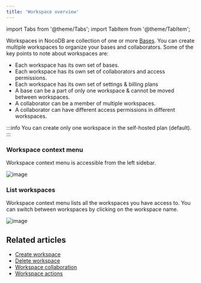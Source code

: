 ```yaml
---
title: 'Workspace overview'
---
```

import Tabs from '@theme/Tabs';
import TabItem from '@theme/TabItem';

Workspaces in NocoDB are collection of one or more [Bases](/bases/base-overview). You can create multiple workspaces to organize your bases and collaborators. Some of the key points to note about workspaces are:
- Each workspace has its own set of bases.
- Each workspace has its own set of collaborators and access permissions.
- Each workspace has its own set of settings & billing plans
- A base can be a part of only one workspace & cannot be moved between workspaces.
- A collaborator can be a member of multiple workspaces.
- A collaborator can have different access permissions in different workspaces.

:::info
You can create only one workspace in the self-hosted plan (default).
:::

### Workspace context menu

Workspace context menu is accessible from the left sidebar. 
  
![image](/img/v2/workspace-menu.png)

### List workspaces
Workspace context menu lists all the workspaces you have access to. You can switch between workspaces by clicking on the workspace name.   
  
![image](/img/v2/workspace-list.png)

## Related articles
- [Create workspace](/workspaces/create-workspace)
- [Delete workspace](/workspaces/delete-workspace)
- [Workspace collaboration](/workspaces/workspace-collaboration)
- [Workspace actions](/workspaces/actions-on-workspace)